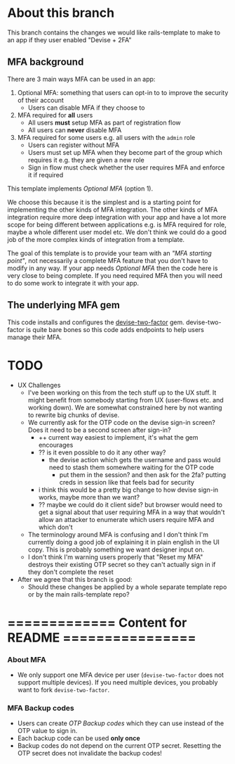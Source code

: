 # About this branch

This branch contains the changes we would like rails-template to make to an app
if they user enabled "Devise + 2FA"

## MFA background

There are 3 main ways MFA can be used in an app:

1. Optional MFA: something that users can opt-in to to improve the security of
   their account
   - Users can disable MFA if they choose to
2. MFA required for **all** users
   - All users **must** setup MFA as part of registration flow
   - All users can **never** disable MFA
3. MFA required for some users e.g. all users with the `admin` role
   - Users can register without MFA
   - Users must set up MFA when they become part of the group which requires it
     e.g. they are given a new role
   - Sign in flow must check whether the user requires MFA and enforce it if
     required

This template implements _Optional MFA_ (option 1).

We choose this because it is the simplest and is a starting point for
implementing the other kinds of MFA integration. The other kinds of MFA
integration require more deep integration with your app and have a lot more
scope for being different between applications e.g. is MFA required for role,
maybe a whole different user model etc. We don't think we could do a good job of
the more complex kinds of integration from a template.

The goal of this template is to provide your team with an _"MFA starting
point"_, not necessarily a complete MFA feature that you don't have to modify in
any way. If your app needs _Optional MFA_ then the code here is very close to
being complete. If you need required MFA then you will need to do some work to
integrate it with your app.

## The underlying MFA gem

This code installs and configures the
[devise-two-factor](https://github.com/tinfoil/devise-two-factor) gem.
devise-two-factor is quite bare bones so this code adds endpoints to help users
manage their MFA.

# TODO

- UX Challenges
  - I've been working on this from the tech stuff up to the UX stuff. It might
    benefit from somebody starting from UX (user-flows etc. and working down).
    We are somewhat constrained here by not wanting to rewrite big chunks of
    devise.
  - We currently ask for the OTP code on the devise sign-in screen? Does it need
    to be a second screen after sign-in?
    - ++ current way easiest to implement, it's what the gem encourages
    - ?? is it even possible to do it any other way?
      - the devise action which gets the username and pass would need to stash
        them somewhere waiting for the OTP code
        - put them in the session? and then ask for the 2fa? putting creds in
          session like that feels bad for security
    - i think this would be a pretty big change to how devise sign-in works,
      maybe more than we want?
    - ?? maybe we could do it client side? but browser would need to get a
      signal about that user requiring MFA in a way that wouldn't allow an
      attacker to enumerate which users require MFA and which don't
  - The terminology around MFA is confusing and I don't think I'm currently
    doing a good job of explaining it in plain english in the UI copy. This is
    probably something we want designer input on.
  - I don't think I'm warning users properly that "Reset my MFA" destroys their
    existing OTP secret so they can't actually sign in if they don't complete
    the reset
- After we agree that this branch is good:
  - Should these changes be applied by a whole separate template repo or by the
    main rails-template repo?

# ============= Content for README ================

### About MFA

- We only support one MFA device per user (`devise-two-factor` does not support
  multiple devices). If you need multiple devices, you probably want to fork
  `devise-two-factor`.

### MFA Backup codes

- Users can create _OTP Backup codes_ which they can use instead of the OTP
  value to sign in.
- Each backup code can be used **only once**
- Backup codes do not depend on the current OTP secret. Resetting the OTP secret
  does not invalidate the backup codes!
